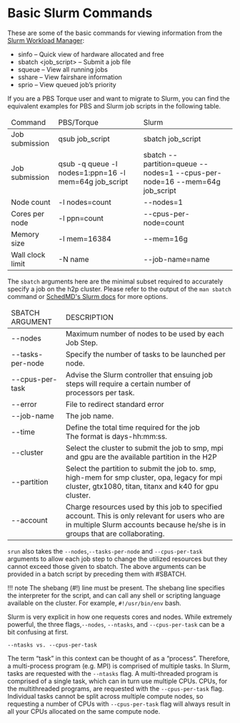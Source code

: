 # Basic Slurm Commands

These are some of the basic commands for viewing information from
the [Slurm Workload Manager](../slurm/slurm-overview.md):

* sinfo – Quick view of hardware allocated and free
* sbatch <job_script> – Submit a job file
* squeue – View all running jobs
* sshare – View fairshare information
* sprio – View queued job’s priority

If you are a PBS Torque user and want to migrate to Slurm, you can find the equivalent examples for PBS and Slurm job
scripts in the following table.

<link rel="stylesheet" href="https://cdn.datatables.net/1.13.4/css/jquery.dataTables.min.css">

<table class="display cell-border" id="nTable">
	<thead>
        <tr>
			<td>Command</td>
			<td>PBS/Torque</td>
			<td>Slurm</td>
		</tr>
    </thead>
    <tbody>
		<tr>
			<td>Job submission</td>
			<td>qsub job_script</td>
			<td>sbatch job_script</td>
		</tr>
		<tr>
			<td>Job submission</td>
			<td>qsub -q queue -l nodes=1:ppn=16 -l mem=64g job_script</td>
			<td>sbatch --partition=queue --nodes=1 --cpus-per-node=16 --mem=64g job_script</td>
		</tr>
		<tr>
			<td>Node count</td>
			<td>-l nodes=count</td>
			<td>--nodes=1</td>
		</tr>
		<tr>
			<td>Cores per node</td>
			<td>-l ppn=count</td>
			<td>--cpus-per-node=count</td>
		</tr>
		<tr>
			<td>Memory size</td>
			<td>-l mem=16384</td>
			<td>--mem=16g</td>
		</tr>
		<tr>
			<td>Wall clock limit</td>
			<td>-N name&nbsp;</td>
			<td>--job-name=name</td>
		</tr>
	</tbody>
</table>

<script type="text/javascript" src="https://code.jquery.com/jquery-3.7.0.min.js"></script>
<script type="text/javascript" src="https://cdn.datatables.net/1.13.4/js/jquery.dataTables.min.js"></script>

<script type="text/javascript">
    $(document).ready(function() {
        $('#nTable').DataTable({
            "paging": false,
            "bPaginate": false,
            "bLengthChange": false,
            "bFilter": true,
            "bInfo": false,
            "bAutoWidth": false,
            "searching": false,
            "ordering": false
        });
    });
</script>

The ```sbatch``` arguments here are the minimal subset required to accurately specify a job on the h2p cluster.
Please refer to the output of the `man sbatch` command or
[SchedMD's Slurm docs](https://slurm.schedmd.com/man_index.html) for more options.

<table class="display cell-border" id="mTable">
	<thead>
        <tr>
			<td>SBATCH ARGUMENT</td>
			<td>DESCRIPTION</td>
		</tr>
    </thead>
    <tbody>
		<tr>
			<td>--nodes</td>
			<td>Maximum number of nodes to be used by each Job Step.</td>
		</tr>
		<tr>
			<td>--tasks-per-node</td>
			<td>Specify the number of tasks to be launched per node.</td>
		</tr>
		<tr>
			<td>--cpus-per-task</td>
			<td>Advise the Slurm controller that ensuing job steps will require a certain number of processors per 
            task.</td>
		</tr>
		<tr>
			<td>--error</td>
			<td>File to redirect standard error</td>
		</tr>
		<tr>
			<td>--job-name</td>
			<td>The job name.</td>
		</tr>
		<tr>
			<td>--time</td>
			<td>Define the total time required for the job<br />
			The format is&nbsp;days-hh:mm:ss.</td>
		</tr>
		<tr>
			<td>--cluster</td>
			<td>Select the cluster to submit the job to smp, mpi and gpu are the available partition in the H2P</td>
		</tr>
		<tr>
			<td>--partition</td>
			<td>Select the partition to submit the job to. smp, high-mem for smp cluster, opa, legacy for mpi cluster, 
             gtx1080, titan, titanx and k40 for gpu cluster.</td>
		</tr>
		<tr>
			<td>--account</td>
			<td>Charge resources used by this job to specified account. This is only relevant for users who are in 
            multiple Slurm accounts because he/she is in groups that are collaborating.</td>
		</tr>
	</tbody>
</table>

<script type="text/javascript">
    $(document).ready(function() {
        $('#mTable').DataTable({
            "paging": false,
            "bPaginate": false,
            "bLengthChange": false,
            "bFilter": true,
            "bInfo": false,
            "bAutoWidth": false,
            "searching": false,
            "ordering": false
        });
    });
</script>

```srun``` also takes the ```--nodes```,```--tasks-per-node``` and ```--cpus-per-task``` arguments to allow each job
step to change the utilized resources but they cannot exceed those given to sbatch. The above arguments can be provided
in a batch script by preceding them with #SBATCH. 

!!! note
    The shebang (#!) line must be present. The shebang line specifies the interpreter for the script, and can
    call any shell or scripting language available on the cluster. For example, ```#!/usr/bin/env``` bash.

Slurm is very explicit in how one requests cores and nodes. While extremely powerful, the three
flags,```--nodes```, ```--ntasks```, and ```--cpus-per-task``` can be a bit confusing at first.

```
--ntasks vs. --cpus-per-task
```

The term “task” in this context can be thought of as a “process”. Therefore, a multi-process program (e.g. MPI) is
comprised of multiple tasks. In Slurm, tasks are requested with the ```--ntasks``` flag. A multi-threaded program is
comprised of a single task, which can in turn use multiple CPUs. CPUs, for the multithreaded programs, are requested
with the ```--cpus-per-task``` flag. Individual tasks cannot be split across multiple compute nodes, so requesting a
number of CPUs with ```--cpus-per-task``` flag will always result in all your CPUs allocated on the same compute node.
